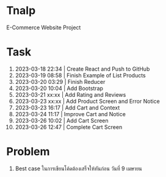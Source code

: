 # Tnalp
E-Commerce Website Project

# Task
1. 2023-03-18 22:34 | Create React and Push to GitHub
2. 2023-03-19 08:58 | Finish Example of List Products
3. 2023-03-20 03:29 | Finish Reducer
4. 2023-03-20 10:04 | Add Bootstrap
5. 2023-03-21 xx:xx | Add Rating and Reviews
6. 2023-03-23 xx:xx | Add Product Screen and Error Notice
7. 2023-03-23 16:17 | Add Cart and Context
8. 2023-03-24 11:17 | Improve Cart and Notice
9. 2023-03-26 10:02 | Add Cart Screen
10. 2023-03-26 12:47 | Complete Cart Screen

# Problem
1. Best case ในการเขียนโค้ดต้องเสร็จให้ทันก่อน วันที่ 9 เมษายน